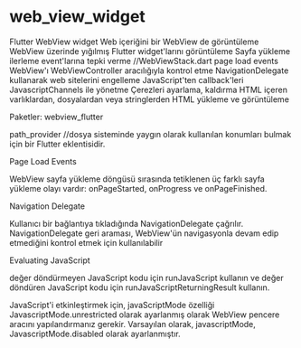 # web_view_widget
 Flutter WebView widget
 Web içeriğini bir WebView de görüntüleme
 WebView üzerinde yığılmış Flutter widget'larını görüntüleme
 Sayfa yükleme ilerleme event'larına tepki verme //WebViewStack.dart page load events
 WebView'ı WebViewController aracılığıyla kontrol etme
 NavigationDelegate kullanarak web sitelerini engelleme
 JavaScript'ten callback'leri JavascriptChannels ile yönetme
 Çerezleri ayarlama, kaldırma
 HTML içeren varlıklardan, dosyalardan veya stringlerden HTML yükleme ve görüntüleme


 Paketler:
 webview_flutter
 
 path_provider //dosya sisteminde yaygın olarak kullanılan konumları bulmak için bir Flutter eklentisidir.


 Page Load Events
 
 WebView sayfa yükleme döngüsü sırasında tetiklenen üç farklı sayfa yükleme olayı vardır: onPageStarted, onProgress ve onPageFinished.


 Navigation Delegate
 
 Kullanıcı bir bağlantıya tıkladığında NavigationDelegate çağrılır. NavigationDelegate geri araması, WebView'ün navigasyonla devam edip etmediğini kontrol etmek için kullanılabilir
 


Evaluating JavaScript

değer döndürmeyen JavaScript kodu için runJavaScript kullanın ve değer döndüren JavaScript kodu için runJavaScriptReturningResult kullanın.


JavaScript'i etkinleştirmek için, javaScriptMode özelliği JavascriptMode.unrestricted olarak ayarlanmış olarak WebView pencere aracını yapılandırmanız gerekir. Varsayılan olarak, javascriptMode, JavascriptMode.disabled olarak ayarlanmıştır.
